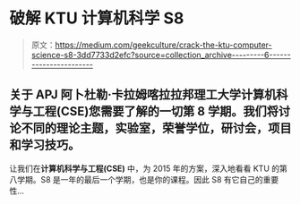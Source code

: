 # 破解 KTU 计算机科学 S8

> 原文：<https://medium.com/geekculture/crack-the-ktu-computer-science-s8-3dd7733d2efc?source=collection_archive---------6----------------------->

## 关于 APJ 阿卜杜勒·卡拉姆喀拉拉邦理工大学计算机科学与工程(CSE)您需要了解的一切第 8 学期。我们将讨论不同的理论主题，实验室，荣誉学位，研讨会，项目和学习技巧。

让我们在**计算机科学与工程(CSE)** 中，为 2015 年的方案，深入地看看 KTU 的第八学期。S8 是一年的最后一个学期，也是你的课程。因此 S8 有它自己的重要性…